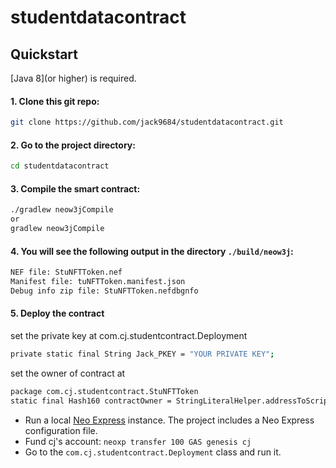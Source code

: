 # studentdatacontract


## Quickstart

[Java 8](or higher) is required.  

#### 1. **Clone this git repo:**

```bash
git clone https://github.com/jack9684/studentdatacontract.git
```

#### 2. **Go to the project directory:**

```bash
cd studentdatacontract
```

#### 3. **Compile the smart contract:**

```bash
./gradlew neow3jCompile
or
gradlew neow3jCompile
```

#### 4. **You will see the following output in the directory `./build/neow3j`:**

```bash
NEF file: StuNFTToken.nef
Manifest file: tuNFTToken.manifest.json
Debug info zip file: StuNFTToken.nefdbgnfo
```

#### 5. **Deploy the contract**
set the private key at com.cj.studentcontract.Deployment 
```bash
private static final String Jack_PKEY = "YOUR PRIVATE KEY";
 ```
set the owner of contract at
```bash
package com.cj.studentcontract.StuNFTToken 
static final Hash160 contractOwner = StringLiteralHelper.addressToScriptHash("xxxxxxxxxxxxx");

  ```
- Run a local [Neo Express](https://github.com/neo-project/neo-express) instance. The project 
  includes a Neo Express configuration file.
- Fund cj's account: `neoxp transfer 100 GAS genesis cj`
- Go to the `com.cj.studentcontract.Deployment` class and run it.

